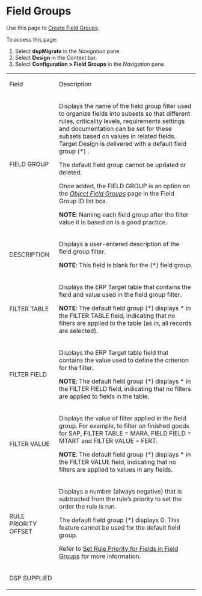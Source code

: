 # Field Groups

<div class="use">

Use this page to [Create Field
Groups](../Use_Cases/Create_Field_Groups.htm).

</div>

To access this page:

1.  Select <span style="font-weight: bold;">dspMigrate</span> in the
    <span style="font-style: italic;">Navigation</span> pane.
2.  Select <span style="font-weight: bold;">Design </span>in the Context
    bar.
3.  Select <span style="font-weight: bold;">Configuration \> Field
    Groups</span> in the
    <span style="font-style: italic;">Navigation</span> pane.

<table>
<tbody>
<tr class="odd">
<td><p>Field</p></td>
<td><p>Description</p></td>
</tr>
<tr class="even">
<td><p>FIELD GROUP</p></td>
<td><p>Displays the name of the field group filter used to organize fields into subsets so that different rules, criticality levels, requirements settings and documentation can be set for these subsets based on values in related fields. Target Design is delivered with a default field group (*) .</p>
<p>The default field group cannot be updated or deleted.</p>
<p>Once added, the FIELD GROUP is an option on the <span style="font-style: italic;"><a href="Object_Field_Groups.htm">Object Field Groups</a></span> page in the Field Group ID list box.</p>
<p><strong>NOTE</strong>: Naming each field group after the filter value it is based on is a good practice.</p></td>
</tr>
<tr class="odd">
<td><p>DESCRIPTION</p></td>
<td><p>Displays a user-entered description of the field group filter.</p>
<p><strong>NOTE</strong>: This field is blank for the (*) field group.</p></td>
</tr>
<tr class="even">
<td><p>FILTER TABLE</p></td>
<td><p>Displays the ERP Target table that contains the field and value used in the field group filter.</p>
<p><strong>NOTE</strong>: The default field group (*) displays * in the FILTER TABLE field, indicating that no filters are applied to the table (as in, all records are selected).</p></td>
</tr>
<tr class="odd">
<td><p>FILTER FIELD</p></td>
<td><p>Displays the ERP Target table field that contains the value used to define the criterion for the filter.</p>
<p><strong>NOTE</strong>: The default field group (*) displays * in the FILTER FIELD field, indicating that no filters are applied to fields in the table.</p></td>
</tr>
<tr class="even">
<td><p>FILTER VALUE</p></td>
<td><p>Displays the value of filter applied in the field group. For example, to filter on finished goods for SAP, FILTER TABLE = MARA, FIELD FIELD = MTART and FILTER VALUE = FERT.</p>
<p><strong>NOTE</strong>: The default field group (*) displays * in the FILTER VALUE field, indicating that no filters are applied to values in any fields.</p></td>
</tr>
<tr class="odd">
<td><p>RULE PRIORITY OFFSET</p></td>
<td><p>Displays a number (<span>always negative) that is subtracted from the rule’s priority to set the order the rule is run.</span></p>
<p>The default field group (*) displays 0. This feature cannot be used for the default field group.</p>
<p>Refer to <a href="../Use_Cases/Set_Rule_Priority_for_Fields_in_Field_Groups.htm">Set Rule Priority for Fields in Field Groups</a> for more information.</p></td>
</tr>
<tr class="even">
<td><p>DSP SUPPLIED</p></td>
<td></td>
</tr>
</tbody>
</table>
